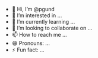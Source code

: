 - 👋 Hi, I’m @pgund
- 👀 I’m interested in ...
- 🌱 I’m currently learning ...
- 💞️ I’m looking to collaborate on ...
- 📫 How to reach me ...
- 😄 Pronouns: ...
- ⚡ Fun fact: ...

<!---
pgund/pgund is a ✨ special ✨ repository because its `README.md` (this file) appears on your GitHub profile.
You can click the Preview link to take a look at your changes.
--->
